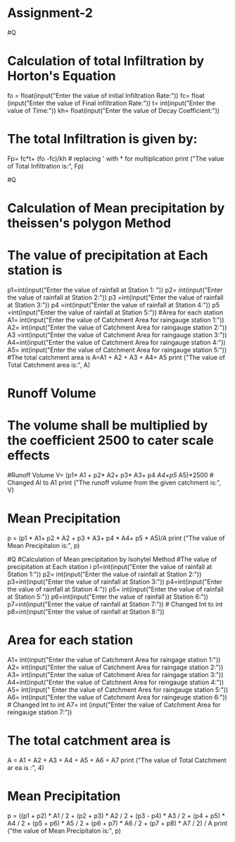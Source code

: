 # Assignment-2
#Q
# Calculation of total Infiltration by Horton's Equation
fo = float(input("Enter the value of initial Infiltration Rate:"))
fc= float (input("Enter the value of Final infiltration Rate:"))
t= int(input("Enter the value of Time:"))
kh= float(input("Enter the value of Decay Coefficient:"))
# The total Infiltration is given by:
Fp=  fc*t+ (fo -fc)/kh # replacing ' with * for multiplication
print ("The value of Total Infiltration is:", Fp)

#Q
# Calculation of Mean precipitation by theissen's polygon Method
# The value of precipitation at Each station is
p1=int(input("Enter the value of rainfall at Station 1: "))
p2= int(input("Enter the value of rainfall at Station 2:"))
p3 =int(input("Enter the value of rainfall at Station 3:"))
p4 =int(input("Enter the value of rainfall at Station 4:"))
p5 =int(input("Enter the value of rainfall at Station 5:"))
#Area for each station
A1= int(input("Enter the value of Catchment Area for raingauge station 1:"))
A2= int(input("Enter the value of Catchment Area for raingauge station 2:"))
A3 =int(input("Enter the value of Catchment Area for raingauge station 3:"))
A4=int(input("Enter the value of Catchment Area for raingauge station 4:"))
A5= int(input("Enter the value of Catchment Area for raingauge station 5:"))
#The total catchment area is
A=A1 + A2 + A3 + A4+ A5
print ("The value of Total Catchment area is:", A)
# Runoff Volume
# The volume shall be multiplied by the coefficient 2500 to cater scale effects
#Runoff Volume
V= (p1* A1 + p2* A2+ p3* A3+ p4 *A4+p5* A5)*2500 # Changed Al to A1
print ("The runoff volume from the given catchment is:", V)
# Mean Precipitation
p = (p1 * A1+ p2 * A2 + p3 * A3+ p4 * A4+ p5 * A5)/A
print ("The value of Mean Precipitalon is:", p)

#Q
#Calculation of Mean precipitation by Isohytel Method
#The value of precipitation at Each station i
p1=int(input("Enter the value of rainfall at Station 1:"))
p2= int(input("Enter the value of rainfall at Station 2:"))
p3=int(input("Enter the value of rainfall at Station 3:"))
p4=int(input("Enter the value of rainfall at Station 4:"))
p5= int(input("Enter the value of rainfall at Station 5:"))
p6=int(input("Enter the value of rainfall at Station 6:"))
p7=int(input("Enter the value of rainfall at Station 7:")) # Changed Int to int
p8=int(input("Enter the value of rainfall at Station 8:"))
# Area for each station
A1= int(input("Enter the value of Catchment Area for raingage station 1:"))
A2= int(input("Enter the value of Catchment Area for raingage station 2:"))
A3= int(input("Enter the value of Catchment Area for raingage station 3:"))
A4=int(input("Enter the value of Catchnent Area for reingauge station 4:"))
A5= int(input(" Enter the value of Catchment Ares for raingauge station 5:"))
A6= int(input("Enter the value of Catchment Area for raingeuge station 6:")) # Changed Int to int
A7= int (input("Enter the value of Catchment Area for reingauge station 7:"))
# The total catchment area is
A = A1 + A2 + A3 + A4 + A5 + A6 + A7
print ("The value of Total Catchment ar ea is :", 4)
# Mean Precipitation
p = ((p1 + p2) * A1 / 2 + (p2 + p3) * A2 / 2 + (p3 - p4) * A3 / 2 + (p4 + p5) * A4 / 2 + (p5 + p6) * A5 / 2 + (p6 + p7) * A6 / 2 + (p7 + p8) * A7 / 2) / A
print ("the value of Mean Precipitalon is:", p)
